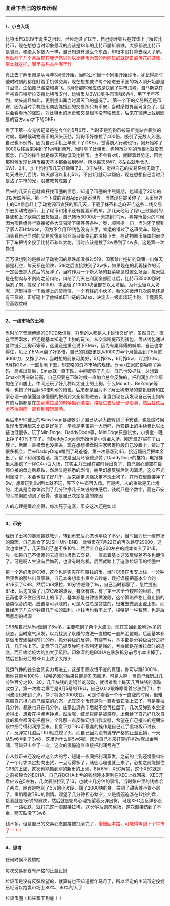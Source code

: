 ### 复盘下自己的炒币历程

--- 

#### 1、小白入场

比特币自2009年诞生之日起，已经走过了12年，自己刚开始只在媒体上了解过比特币，现在想想当时印象最深的应该是18年的比特币腰斩暴跌，大家都说比特币是骗局，和绝大多数人一样，自己知道有这么个东西，却根本没打算去深入了解。<span style="color: red">当然炒了几个月后现在我仍然以为以比特币为首的币圈玩的就是击鼓传花的游戏，资本就这样，哪里有热点往哪里炒</span>

真正去了解币圈是从今年3月份开始，当时公司里一个同事开始炒币，犹记得那时他时时刻刻都在盯着手机做交易，现在想想或许每个刚进去币圈的新人刚开始都是盯盘侠，生怕自己踏空和卖飞。3月份那时候应该是快到了牛市顶峰，自马斯克在年初宣布特斯拉支持比特币支付，比特币从3W拉到牛市顶峰6W4，用了半年不到，龙头尚且如此，更别提山寨当时满天飞的盛况了。 第一个下的交易所还是币安，因为当时手机应用商店能搜到的交易所只有币安，当时感觉界面可复杂了，就只会看看币的涨跌，对比特币的历史和交易根本没有啥概念，后来在微博上找到欧易的官方app才下的OKEx

看了下第一次充钱记录是在今年的5月6号，当时正是狗狗币被马斯克站台暴涨的时候，那时候动物园币的风头正劲，狗狗币好像拉了400倍，吸引了无数人入圈，自己也不例外。因为自己手机上早就下了OKEx，觉得别人行我也行，刚开始冲了5000块钱后来冲到了1w再到两万，当时除了比特币、狗狗币对别的币根本就没有概念，自己的操作就是每天高抛低吸比特币，也不会看k线，就跟着趋势走，因为那时候发现比特币每天基本都会拉到6W，所以每天5W7、8左右就半仓入，6W1、2出，加上狗狗币几天好像赚了2、3千块钱，觉得自己的交易系统无敌了，每天进账几百钱，每天都可以复利5%，不出1月就可以翻倍，现在想想自己当时只是沾了牛市的光，没被教育过罢了

后来的几天自己就疯狂找币圈的信息，知道了币圈的牛熊周期，也知道了20年的312大跌等等。第一个下载的咨询App还是币世界，当然现在被关停了，从币世界上的CX信息赶上了动物园币疯狂的那几天，下载了抹茶和芝麻开门这些二线交易所去买动物园币，上了屎币和猪币还有猩猩币的车。那几天经历了屎b上欧易前的暴涨和上了欧易的出货砸盘，自己猪币3000块一天搞到了2w，猩猩币最火的时候因为项目组辱华直接被各大交易所下架等等各种，奥，顺带提一句，当时还了解到了家人币HtMoon，因为不会用TP钱包没有入手，幸运的错过了这班灵车。现在回头看自己当时的交易就像走钢丝而且很幸运的没掉下去，在动物园币暴跌的前夕下了车把钱全投了比特币和以太坊，当时应该是投了2w挣到了4w多，这是第一次挣钱

万万没想到的是躲过了动物园的暴跌却没躲过519，国家禁止挖矿的政策一出每天都是利空，每天都在阴跌，519之后直接跌到了3w多，如果现在的我再操作的话一定会去抓大跌后的反弹了，当时作为一个新入场的韭菜哪见过这么场面，每天就是在割肉与不割肉之前纠结，纠结了几天在利润全部回吐后，比特币35000那时候割了肉，提现了10000，本金留了10000块全部在以太坊里。为什么留以太坊呢，这里得提一下微博上的栗师傅，一个有钱的小伙子，看他的微博几次感觉还是有干货的，正好碰上了他喊单ETH链的EMax，决定去一级市场玩土狗，毕竟高风险高收益吗

---

#### 2、一级市场的土狗

当时加了栗师傅建的CPDD微信群，群里的人都是人才说话又好听，虽然自己一直在里面潜水，但还是基本知道了土狗的玩法。从交易所提币到钱包，再从钱包通过各种链买土狗币等等，这里还是重点说下EMax，因为有栗师傅的喊单，自己也拿得住，见证了EMax翻了好多倍，自己的钱应该是从1000刀半个月最高到了5月底4000刀，又挣了2w，当时想的前景可美好，5月挣2w，6月挣5w，7月挣10w，8月挣20w，一直复利下去，却忽略的资本市场的规律。Emax庄家底部吸够了筹码，高点出货后，Emax就一直下跌，中间反弹了几次，自己也没抓住，总想着Emax会再突破前高，自己只要在下跌时候一直加仓总会反弹的，把利润加仓全都加在了山腰上，中间还玩了好几种以太链上的土狗，什么Munch、BeZonge等等，也错了开盘翻50倍Koji的预售。后来都是因为不了解土狗市场的变化趋势和庄家心理一直傻逼追涨慢慢的把利润又全都割进去，复盘到现在我发现自己玩土狗所有的亏损都是在<span style="color: red">庄家爆拉盘的时候担心踏空，梭哈进去后涨一点没卖，然后狂跌后舍不得割肉一直套到腰斩离场</span>。

再后来BSC链上的BabyDoge暴涨吸引了自己从以太链转到了币安链，也是这时候发现币安用起来比欧易好多了，毕竟是宇宙第一大所吗，币安链上的手续费比以太链也低很多。玩了MiniDoge、DaddyDode等，MiniDoge只是试水，小资金一晚上挣了40%下车了，而DaddyDoge刚开始也是小资金入场，刚开盘27买在了山腰上，后面一直横盘也没买进，现在想想横盘时庄家吸筹阶段自己没跟上，错过了很多机会，后来DaddyDoge蹭到了马爸爸，第一次暴涨到45，接近翻倍后把本金出了，留下利润接着滚，第二次是因为马爸爸点赞了DaddyDoge的推特，电报群里人跟疯了一样CX小白入场，其实主力已经在那时候出货了，自己担心踏空在最高位接的盘之后暴跌，然后又是熟悉的剧情，躺平幻想反弹后割肉离场，这次不光利润没了，本金也没了好几千，后来痛定思痛决定不玩土狗了，在币安里直接冲了5w，想着玩到6w回本就不玩，等下个牛市再入场。可是呢，人的贪欲是无止境的，尤其是当你体验到了几分钟挣几千块钱的快感后，钱就只是个数字，而在币安的亏损彻底动到了筋骨，也是自己决定复盘的原因

人的心理是很难变得，每次死于追涨，币安这次还是如此

---

#### 3、币安

经历了土狗的暴涨暴跌教训，转到币安后心态也平稳了不少，当时因为玩一级市场的原因，自己重仓了SUSHI UNI BNB，比特币在7月22日的再次跌穿29000，这次也拿住了，几天盈利了差不多10%，然后全仓在300左右的成本价入了BNB，唉，如果自己不傻傻的去追涨垃圾币去交易，一直拿着基本这波反弹差不多也翻倍了。可是啊人生没有后悔药，也没有时光机，后面就踏上了追涨垃圾币的怪圈中

第一个追的币是C98，这个也是实实在在赚钱的币，当时C98在币安上线，一分钟后预售的那些出货暴跌，自己本来想拿小资金去抄底，误打误撞把基本全仓的BNB买了C98，然后C98爆拉，10分钟吧赚了1w，自己当时都蒙了，急忙提出BNB，后边又做了几次C98的波段，有涨有跌，有了第一次全仓梭哈的经验，自己再也拿不住日线以上的币了，基本都是分钟级做波段，这个策略严格止盈止损的话类似合约吧，应该是可以赚的，可是人性总是贪婪的，很难去做到止盈止损，而且经历了几次分钟级几千块的盈利，小钱再也看不上了，梭哈是一种智慧，也是后面悲剧的根源

C98帮自己从5w做到了8w多，主要吃到了两个大波段，现在又回到盈利2w多的状态，当时意气风发，以为找到了永赚的方法一直梭哈一直热泪盈眶。后面基本都是做币安涨幅榜前几的币，抓分钟级的反弹，有赚有亏，基本都是分钟级百分之好几，几千块上下。复盘下自己抓反弹吃小盈利还是赚的，亏得都是在爆拉盘时的追涨，而且梭哈极大的加大了风险。印象深的是BCHA在暴涨拆分前亏小本出掉了，然后在拆分后的XEC上跌了大跟头

凭运气挣的钱总会凭实力亏进去，这是币圈永恒不变的真理，你可以赚1000%，但你只能亏100%，梭哈追涨的后果只能是割肉离场，可是人啊，当自己经历过几分钟百分之10、20，几千块钱的走钢丝的波动，就很难看上每天几百块钱的涨跌收益了。第一次梭哈爆亏是8月5号的TRU，自己从0.2眼睁睁看着它涨到了1，中间波段也吃到了点，挣了将近2000块钱，可是你看着一个币一直涨的时候，很难克服自己担心自己踏空的心态，尤其这个币还是你一直看着它涨上去了，可是暴拉几分钟，暴跌也只在几分钟，庄家出货完毕后就不会再拉盘了，几次反弹到本金没舍得出，想着在挣点再挣点，然后呢，结局只能是被深套。上帝给了自己好几次自救的机会都没有把握住，全凭那一点反弹幻想自我安慰，希望在自己擅长的短期波段中把亏得利润挣回来。复盘下炒TRU币最蠢的操作是自己让手里垃圾币过夜了，反弹完几浪后TRU彻底熄了火，而自己因为没有遵守严格的止盈止损，一天从5w6亏到了3w8，这里为什么是5w6呢，因为自己本来打算好挣2w就出金利润，可惜只出金了一次，这次的傻逼追涨直接把利润亏完了

自从炒币来还没吃过这么大的亏，短短一夜间把利润蒸发，之前的土狗还慢慢纠结了一个月才决定割肉出货，一旦亏得多了，赌徒心理也就上来了，心想之前能抓住C98的上涨，这次也能抓到别的新币的上涨，8月6号，XEC解禁，这个XEC就是之前被锁仓的BCHA，自己在BCHA上亏的钱想连本带利在XEC上找回来。XEC开盘应该在5左右，几次暴涨拉到了13，也就十几分钟的事情，当时账户里的钱梭哈了两次，应该是吃到了5%的小波段，翻了2000块的身，尝到了甜头就不管不顾了，重蹈覆辙TRU的剧情。观望了几分钟担心踏空，又是傻逼追涨在12接的盘，接着就是1分钟的暴跌，然后就是鸵鸟心理指望着反弹出货，可是XEC连反弹都没有，一路狂跌，就打完这一浪直接拉垮，20分钟后割肉离场，这次直接伤到了本金，两天跌没了3w6。

钱不多，但是自己的交易心态直接被打磨完了，<span style="color: red">慢慢回本路，可能得等到下个牛市了！！！</span>

---

#### 4、思考

任何时候不要梭哈

每次交易都要有严格的止盈止损

垃圾币是没有反弹希望的，就算有也不知道猴年马月了，所以坚定的主流币定投党已经可以跑赢市场上80%、90%的人了

垃圾币圈！和庄家干到底！！













